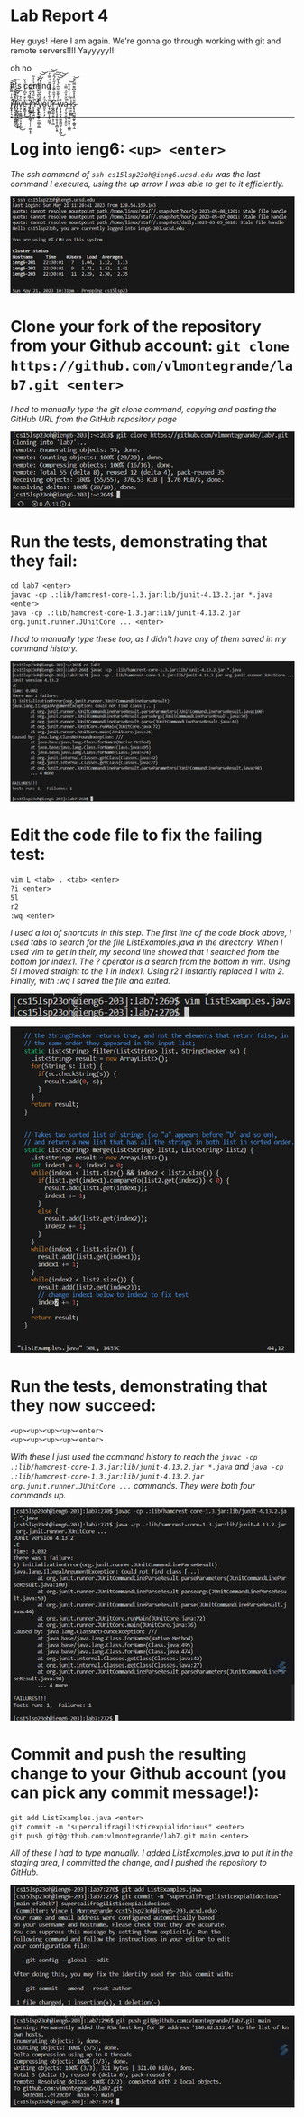 # Lab Report 4

Hey guys! Here I am again. We're gonna go through working with git and remote servers!!!! Yayyyyy!!! 

oh no

it's coming


ḭ̸̢̛̛̟̦͉̞͉͑̄̇͗̿̏͌̎̎̕͝͠ ̶̹̖͗͐̒͊͝͠ľ̸̨̨̲͖̭͓͎͈͇̻̯́̔̌̍̌̂̈́͐̇͜ḯ̵̢̡̲̘̻̥̯̲̭̹̼͙͓̾̏́̈́͆v̴̧̡̝̮͚͇̰̹͎͓̦̲͈̏͒͒͜e̷̮̥̳̝͓̽̎͒͒͆́̔͐̈́̍̈͘͜ ̶̥̣̭͛͗̅̆͜ȋ̸͙̥̻̲̞͕̗̳̘̦̹̜̼̼̝͕̀̊̇̽̑̀͌̂̕ń̶̥̩̟̲̖͍̬̌̀̋́̌̀̈́͊̉̓͐͂̚̕ͅ ̷̛̞̫͙͙̗̫͈̄̽̈͛̑͛̆̈́̊̒̀̂̕͝y̵̤͎͍̫̯̺̗̫̫̺̦̻͌͂͛̌̑̇̽͐̌͂͗̌͆̊͝͝ó̴͈̬̠̦̣̗̃̒͘ư̷̧̢̛͚̻͎̥̩̺̲̘̎̓̐̀̊͋̉̉̎̈́̿̓̕͠͝r̶͚̬̻͚̩͍̠͓̦͖͆͐̒̎̏̇̅͊͐̒̋̀́̂͘͠͠ ̶̡̡̢̖̘̟̹̱̠̥̩̻̙̞̱̋͗̉̌̄̆̍͂̅̀́̾͂͝͝͝w̷̨̡̝̘̯͓̜͖͍̳̰̜̣̫͎̻͒͜ą̷̨̨̮̜͈̻̖̝͈̮͐̄̑̈̊̋͛̿̍̚ḽ̵̩̝̘̘͕͖̠̰̮̥̦͇̳̒̄͑͑̒̋͛͋͝l̴͙̲̞̣̲̳̀̊s̴̢̢̟̪̫̰̝̰̙̯̲͍̩̰̎̈̏̽̊̐͆͌̿̈́̄͝

---

# Log into ieng6: `<up> <enter>` 

*The ssh command of `ssh cs15lsp23oh@ieng6.ucsd.edu` was the last command I executed, using the up arrow I was able to get to it efficiently.*


![image](https://github.com/vlmontegrande/cse15l-lab-reports/blob/main/images/Screenshot%202023-05-21%20223151.png)
  
# Clone your fork of the repository from your Github account: `git clone https://github.com/vlmontegrande/lab7.git <enter>`

*I had to manually type the git clone command, copying and pasting the GitHub URL from the GitHub repository page*


![image](https://github.com/vlmontegrande/cse15l-lab-reports/blob/380ff8a23c05f9f4fe2d5c04d1a7b31b2f218ad2/images/REPORT.png)

# Run the tests, demonstrating that they fail:
```
cd lab7 <enter>
javac -cp .:lib/hamcrest-core-1.3.jar:lib/junit-4.13.2.jar *.java <enter>
java -cp .:lib/hamcrest-core-1.3.jar:lib/junit-4.13.2.jar org.junit.runner.JUnitCore ... <enter>
```

*I had to manually type these too, as I didn't have any of them saved in my command history.*


![image](https://github.com/vlmontegrande/cse15l-lab-reports/blob/878993126c941e4a5e3a4063b8b20179beae94be/images/Screenshot%202023-05-21%20224959.png)

# Edit the code file to fix the failing test:
```
vim L <tab> . <tab> <enter>
?i <enter>
5l
r2
:wq <enter>
```

*I used a lot of shortcuts in this step. The first line of the code block above, I used tabs to search for the file ListExamples.java in the directory. When I used vim to get in their, my second line showed that I searched from the bottom for index1. The ? operator is a search from the bottom in vim.*
*Using 5l I moved straight to the 1 in index1. Using r2 I instantly replaced 1 with 2. Finally, with :wq I saved the file and exited.*


![image](https://github.com/vlmontegrande/cse15l-lab-reports/blob/6d1675fc6891f6e275140f85e8fdb5766f1d2788/images/Screenshot%202023-05-21%20230506.png)


![image](https://github.com/vlmontegrande/cse15l-lab-reports/blob/6d1675fc6891f6e275140f85e8fdb5766f1d2788/images/Screenshot%202023-05-21%20230519.png)


# Run the tests, demonstrating that they now succeed:
```
<up><up><up><up><enter>
<up><up><up><up><enter>
```


*With these I just used the command history to reach the `javac -cp .:lib/hamcrest-core-1.3.jar:lib/junit-4.13.2.jar *.java` and `java -cp .:lib/hamcrest-core-1.3.jar:lib/junit-4.13.2.jar org.junit.runner.JUnitCore ...` commands. They were both four commands up.*


![image](https://github.com/vlmontegrande/cse15l-lab-reports/blob/c7990f235e5417b3b22b7cb1f748221b864217f3/images/Screenshot%202023-05-21%20230831.png)


# Commit and push the resulting change to your Github account (you can pick any commit message!):
```
git add ListExamples.java <enter>
git commit -m "supercalifragilisticexpialidocious" <enter>
git push git@github.com:vlmontegrande/lab7.git main <enter>
```


*All of these I had to type manually. I added ListExamples.java to put it in the staging area, I committed the change, and I pushed the repository to GitHub.*


![image](https://github.com/vlmontegrande/cse15l-lab-reports/blob/3822b971e2bcad9dfbec57e23edd6ffed7f3092d/images/Screenshot%202023-05-21%20231719.png)


![image](https://github.com/vlmontegrande/cse15l-lab-reports/blob/3822b971e2bcad9dfbec57e23edd6ffed7f3092d/images/Screenshot%202023-05-21%20233421.png)
